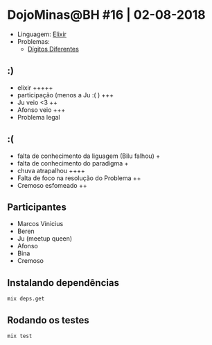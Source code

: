 # DojoMinas@BH #16 | 02-08-2018

- Linguagem: [Elixir]()
- Problemas:
    - [Dígitos Diferentes](https://www.urionlinejudge.com.br/judge/pt/problems/view/1285)


## :)
 - elixir +++++
 - participação (menos a Ju :( ) +++
 - Ju veio <3 ++
 - Afonso veio +++
 - Problema legal

## :(
  - falta de conhecimento da liguagem (Bilu falhou) +
  - falta de conhecimento do paradigma +
  - chuva atrapalhou ++++
  - Falta de foco na resolução do Problema ++
  - Cremoso esfomeado ++

## Participantes
 - Marcos Vinicius
 - Beren
 - Ju (meetup queen)
 - Afonso
 - Bina
 - Cremoso

## Instalando dependências
`mix deps.get`

## Rodando os testes
`mix test`
